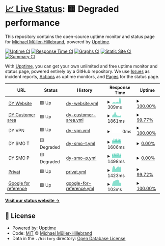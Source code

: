 # [📈 Live Status](https://michael-aka-mmh.github.io/whatsupp): <!--live status--> **🟨 Degraded performance**

This repository contains the open-source uptime monitor and status page for [Michael Müller-Hillebrand](https://michael-aka-mmh.github.io/whatsupp), powered by [Upptime](https://github.com/upptime/upptime).

[![Uptime CI](https://github.com/michael-aka-mmh/whatsupp/workflows/Uptime%20CI/badge.svg)](https://github.com/michael-aka-mmh/whatsupp/actions?query=workflow%3A%22Uptime+CI%22)
[![Response Time CI](https://github.com/michael-aka-mmh/whatsupp/workflows/Response%20Time%20CI/badge.svg)](https://github.com/michael-aka-mmh/whatsupp/actions?query=workflow%3A%22Response+Time+CI%22)
[![Graphs CI](https://github.com/michael-aka-mmh/whatsupp/workflows/Graphs%20CI/badge.svg)](https://github.com/michael-aka-mmh/whatsupp/actions?query=workflow%3A%22Graphs+CI%22)
[![Static Site CI](https://github.com/michael-aka-mmh/whatsupp/workflows/Static%20Site%20CI/badge.svg)](https://github.com/michael-aka-mmh/whatsupp/actions?query=workflow%3A%22Static+Site+CI%22)
[![Summary CI](https://github.com/michael-aka-mmh/whatsupp/workflows/Summary%20CI/badge.svg)](https://github.com/michael-aka-mmh/whatsupp/actions?query=workflow%3A%22Summary+CI%22)

With [Upptime](https://upptime.js.org), you can get your own unlimited and free uptime monitor and status page, powered entirely by a GitHub repository. We use [Issues](https://github.com/michael-aka-mmh/whatsupp/issues) as incident reports, [Actions](https://github.com/michael-aka-mmh/whatsupp/actions) as uptime monitors, and [Pages](https://michael-aka-mmh.github.io/whatsupp) for the status page.

<!--start: status pages-->
<!-- This summary is generated by Upptime (https://github.com/upptime/upptime) -->
<!-- Do not edit this manually, your changes will be overwritten -->
<!-- prettier-ignore -->
| URL | Status | History | Response Time | Uptime |
| --- | ------ | ------- | ------------- | ------ |
| <img alt="" src="https://favicons.githubusercontent.com/www.docufy.de" height="13"> [DY Website](https://www.docufy.de) | 🟩 Up | [dy-website.yml](https://github.com/michael-aka-mmh/whatsupp/commits/HEAD/history/dy-website.yml) | <details><summary><img alt="Response time graph" src="./graphs/dy-website/response-time-week.png" height="20"> 309ms</summary><br><a href="https://michael-aka-mmh.github.io/whatsupp/history/dy-website"><img alt="Response time 560" src="https://img.shields.io/endpoint?url=https%3A%2F%2Fraw.githubusercontent.com%2Fmichael-aka-mmh%2Fwhatsupp%2FHEAD%2Fapi%2Fdy-website%2Fresponse-time.json"></a><br><a href="https://michael-aka-mmh.github.io/whatsupp/history/dy-website"><img alt="24-hour response time 199" src="https://img.shields.io/endpoint?url=https%3A%2F%2Fraw.githubusercontent.com%2Fmichael-aka-mmh%2Fwhatsupp%2FHEAD%2Fapi%2Fdy-website%2Fresponse-time-day.json"></a><br><a href="https://michael-aka-mmh.github.io/whatsupp/history/dy-website"><img alt="7-day response time 309" src="https://img.shields.io/endpoint?url=https%3A%2F%2Fraw.githubusercontent.com%2Fmichael-aka-mmh%2Fwhatsupp%2FHEAD%2Fapi%2Fdy-website%2Fresponse-time-week.json"></a><br><a href="https://michael-aka-mmh.github.io/whatsupp/history/dy-website"><img alt="30-day response time 513" src="https://img.shields.io/endpoint?url=https%3A%2F%2Fraw.githubusercontent.com%2Fmichael-aka-mmh%2Fwhatsupp%2FHEAD%2Fapi%2Fdy-website%2Fresponse-time-month.json"></a><br><a href="https://michael-aka-mmh.github.io/whatsupp/history/dy-website"><img alt="1-year response time 560" src="https://img.shields.io/endpoint?url=https%3A%2F%2Fraw.githubusercontent.com%2Fmichael-aka-mmh%2Fwhatsupp%2FHEAD%2Fapi%2Fdy-website%2Fresponse-time-year.json"></a></details> | <details><summary><a href="https://michael-aka-mmh.github.io/whatsupp/history/dy-website">100.00%</a></summary><a href="https://michael-aka-mmh.github.io/whatsupp/history/dy-website"><img alt="All-time uptime 99.89%" src="https://img.shields.io/endpoint?url=https%3A%2F%2Fraw.githubusercontent.com%2Fmichael-aka-mmh%2Fwhatsupp%2FHEAD%2Fapi%2Fdy-website%2Fuptime.json"></a><br><a href="https://michael-aka-mmh.github.io/whatsupp/history/dy-website"><img alt="24-hour uptime 100.00%" src="https://img.shields.io/endpoint?url=https%3A%2F%2Fraw.githubusercontent.com%2Fmichael-aka-mmh%2Fwhatsupp%2FHEAD%2Fapi%2Fdy-website%2Fuptime-day.json"></a><br><a href="https://michael-aka-mmh.github.io/whatsupp/history/dy-website"><img alt="7-day uptime 100.00%" src="https://img.shields.io/endpoint?url=https%3A%2F%2Fraw.githubusercontent.com%2Fmichael-aka-mmh%2Fwhatsupp%2FHEAD%2Fapi%2Fdy-website%2Fuptime-week.json"></a><br><a href="https://michael-aka-mmh.github.io/whatsupp/history/dy-website"><img alt="30-day uptime 99.85%" src="https://img.shields.io/endpoint?url=https%3A%2F%2Fraw.githubusercontent.com%2Fmichael-aka-mmh%2Fwhatsupp%2FHEAD%2Fapi%2Fdy-website%2Fuptime-month.json"></a><br><a href="https://michael-aka-mmh.github.io/whatsupp/history/dy-website"><img alt="1-year uptime 99.89%" src="https://img.shields.io/endpoint?url=https%3A%2F%2Fraw.githubusercontent.com%2Fmichael-aka-mmh%2Fwhatsupp%2FHEAD%2Fapi%2Fdy-website%2Fuptime-year.json"></a></details>
| <img alt="" src="https://favicons.githubusercontent.com/customerarea.docufy.de" height="13"> [DY Customer area](https://customerarea.docufy.de) | 🟩 Up | [dy-customer-area.yml](https://github.com/michael-aka-mmh/whatsupp/commits/HEAD/history/dy-customer-area.yml) | <details><summary><img alt="Response time graph" src="./graphs/dy-customer-area/response-time-week.png" height="20"> 1861ms</summary><br><a href="https://michael-aka-mmh.github.io/whatsupp/history/dy-customer-area"><img alt="Response time 1399" src="https://img.shields.io/endpoint?url=https%3A%2F%2Fraw.githubusercontent.com%2Fmichael-aka-mmh%2Fwhatsupp%2FHEAD%2Fapi%2Fdy-customer-area%2Fresponse-time.json"></a><br><a href="https://michael-aka-mmh.github.io/whatsupp/history/dy-customer-area"><img alt="24-hour response time 2472" src="https://img.shields.io/endpoint?url=https%3A%2F%2Fraw.githubusercontent.com%2Fmichael-aka-mmh%2Fwhatsupp%2FHEAD%2Fapi%2Fdy-customer-area%2Fresponse-time-day.json"></a><br><a href="https://michael-aka-mmh.github.io/whatsupp/history/dy-customer-area"><img alt="7-day response time 1861" src="https://img.shields.io/endpoint?url=https%3A%2F%2Fraw.githubusercontent.com%2Fmichael-aka-mmh%2Fwhatsupp%2FHEAD%2Fapi%2Fdy-customer-area%2Fresponse-time-week.json"></a><br><a href="https://michael-aka-mmh.github.io/whatsupp/history/dy-customer-area"><img alt="30-day response time 1484" src="https://img.shields.io/endpoint?url=https%3A%2F%2Fraw.githubusercontent.com%2Fmichael-aka-mmh%2Fwhatsupp%2FHEAD%2Fapi%2Fdy-customer-area%2Fresponse-time-month.json"></a><br><a href="https://michael-aka-mmh.github.io/whatsupp/history/dy-customer-area"><img alt="1-year response time 1399" src="https://img.shields.io/endpoint?url=https%3A%2F%2Fraw.githubusercontent.com%2Fmichael-aka-mmh%2Fwhatsupp%2FHEAD%2Fapi%2Fdy-customer-area%2Fresponse-time-year.json"></a></details> | <details><summary><a href="https://michael-aka-mmh.github.io/whatsupp/history/dy-customer-area">99.77%</a></summary><a href="https://michael-aka-mmh.github.io/whatsupp/history/dy-customer-area"><img alt="All-time uptime 99.93%" src="https://img.shields.io/endpoint?url=https%3A%2F%2Fraw.githubusercontent.com%2Fmichael-aka-mmh%2Fwhatsupp%2FHEAD%2Fapi%2Fdy-customer-area%2Fuptime.json"></a><br><a href="https://michael-aka-mmh.github.io/whatsupp/history/dy-customer-area"><img alt="24-hour uptime 100.00%" src="https://img.shields.io/endpoint?url=https%3A%2F%2Fraw.githubusercontent.com%2Fmichael-aka-mmh%2Fwhatsupp%2FHEAD%2Fapi%2Fdy-customer-area%2Fuptime-day.json"></a><br><a href="https://michael-aka-mmh.github.io/whatsupp/history/dy-customer-area"><img alt="7-day uptime 99.77%" src="https://img.shields.io/endpoint?url=https%3A%2F%2Fraw.githubusercontent.com%2Fmichael-aka-mmh%2Fwhatsupp%2FHEAD%2Fapi%2Fdy-customer-area%2Fuptime-week.json"></a><br><a href="https://michael-aka-mmh.github.io/whatsupp/history/dy-customer-area"><img alt="30-day uptime 99.90%" src="https://img.shields.io/endpoint?url=https%3A%2F%2Fraw.githubusercontent.com%2Fmichael-aka-mmh%2Fwhatsupp%2FHEAD%2Fapi%2Fdy-customer-area%2Fuptime-month.json"></a><br><a href="https://michael-aka-mmh.github.io/whatsupp/history/dy-customer-area"><img alt="1-year uptime 99.93%" src="https://img.shields.io/endpoint?url=https%3A%2F%2Fraw.githubusercontent.com%2Fmichael-aka-mmh%2Fwhatsupp%2FHEAD%2Fapi%2Fdy-customer-area%2Fuptime-year.json"></a></details>
| <img alt="" src="https://favicons.githubusercontent.com/null" height="13"> DY VPN | 🟩 Up | [dy-vpn.yml](https://github.com/michael-aka-mmh/whatsupp/commits/HEAD/history/dy-vpn.yml) | <details><summary><img alt="Response time graph" src="./graphs/dy-vpn/response-time-week.png" height="20"> 0ms</summary><br><a href="https://michael-aka-mmh.github.io/whatsupp/history/dy-vpn"><img alt="Response time 0" src="https://img.shields.io/endpoint?url=https%3A%2F%2Fraw.githubusercontent.com%2Fmichael-aka-mmh%2Fwhatsupp%2FHEAD%2Fapi%2Fdy-vpn%2Fresponse-time.json"></a><br><a href="https://michael-aka-mmh.github.io/whatsupp/history/dy-vpn"><img alt="24-hour response time 0" src="https://img.shields.io/endpoint?url=https%3A%2F%2Fraw.githubusercontent.com%2Fmichael-aka-mmh%2Fwhatsupp%2FHEAD%2Fapi%2Fdy-vpn%2Fresponse-time-day.json"></a><br><a href="https://michael-aka-mmh.github.io/whatsupp/history/dy-vpn"><img alt="7-day response time 0" src="https://img.shields.io/endpoint?url=https%3A%2F%2Fraw.githubusercontent.com%2Fmichael-aka-mmh%2Fwhatsupp%2FHEAD%2Fapi%2Fdy-vpn%2Fresponse-time-week.json"></a><br><a href="https://michael-aka-mmh.github.io/whatsupp/history/dy-vpn"><img alt="30-day response time 0" src="https://img.shields.io/endpoint?url=https%3A%2F%2Fraw.githubusercontent.com%2Fmichael-aka-mmh%2Fwhatsupp%2FHEAD%2Fapi%2Fdy-vpn%2Fresponse-time-month.json"></a><br><a href="https://michael-aka-mmh.github.io/whatsupp/history/dy-vpn"><img alt="1-year response time 0" src="https://img.shields.io/endpoint?url=https%3A%2F%2Fraw.githubusercontent.com%2Fmichael-aka-mmh%2Fwhatsupp%2FHEAD%2Fapi%2Fdy-vpn%2Fresponse-time-year.json"></a></details> | <details><summary><a href="https://michael-aka-mmh.github.io/whatsupp/history/dy-vpn">100.00%</a></summary><a href="https://michael-aka-mmh.github.io/whatsupp/history/dy-vpn"><img alt="All-time uptime 100.00%" src="https://img.shields.io/endpoint?url=https%3A%2F%2Fraw.githubusercontent.com%2Fmichael-aka-mmh%2Fwhatsupp%2FHEAD%2Fapi%2Fdy-vpn%2Fuptime.json"></a><br><a href="https://michael-aka-mmh.github.io/whatsupp/history/dy-vpn"><img alt="24-hour uptime 100.00%" src="https://img.shields.io/endpoint?url=https%3A%2F%2Fraw.githubusercontent.com%2Fmichael-aka-mmh%2Fwhatsupp%2FHEAD%2Fapi%2Fdy-vpn%2Fuptime-day.json"></a><br><a href="https://michael-aka-mmh.github.io/whatsupp/history/dy-vpn"><img alt="7-day uptime 100.00%" src="https://img.shields.io/endpoint?url=https%3A%2F%2Fraw.githubusercontent.com%2Fmichael-aka-mmh%2Fwhatsupp%2FHEAD%2Fapi%2Fdy-vpn%2Fuptime-week.json"></a><br><a href="https://michael-aka-mmh.github.io/whatsupp/history/dy-vpn"><img alt="30-day uptime 100.00%" src="https://img.shields.io/endpoint?url=https%3A%2F%2Fraw.githubusercontent.com%2Fmichael-aka-mmh%2Fwhatsupp%2FHEAD%2Fapi%2Fdy-vpn%2Fuptime-month.json"></a><br><a href="https://michael-aka-mmh.github.io/whatsupp/history/dy-vpn"><img alt="1-year uptime 100.00%" src="https://img.shields.io/endpoint?url=https%3A%2F%2Fraw.githubusercontent.com%2Fmichael-aka-mmh%2Fwhatsupp%2FHEAD%2Fapi%2Fdy-vpn%2Fuptime-year.json"></a></details>
| <img alt="" src="https://favicons.githubusercontent.com/null" height="13"> DY SMO T | 🟨 Degraded | [dy-smo-t.yml](https://github.com/michael-aka-mmh/whatsupp/commits/HEAD/history/dy-smo-t.yml) | <details><summary><img alt="Response time graph" src="./graphs/dy-smo-t/response-time-week.png" height="20"> 1606ms</summary><br><a href="https://michael-aka-mmh.github.io/whatsupp/history/dy-smo-t"><img alt="Response time 1542" src="https://img.shields.io/endpoint?url=https%3A%2F%2Fraw.githubusercontent.com%2Fmichael-aka-mmh%2Fwhatsupp%2FHEAD%2Fapi%2Fdy-smo-t%2Fresponse-time.json"></a><br><a href="https://michael-aka-mmh.github.io/whatsupp/history/dy-smo-t"><img alt="24-hour response time 1456" src="https://img.shields.io/endpoint?url=https%3A%2F%2Fraw.githubusercontent.com%2Fmichael-aka-mmh%2Fwhatsupp%2FHEAD%2Fapi%2Fdy-smo-t%2Fresponse-time-day.json"></a><br><a href="https://michael-aka-mmh.github.io/whatsupp/history/dy-smo-t"><img alt="7-day response time 1606" src="https://img.shields.io/endpoint?url=https%3A%2F%2Fraw.githubusercontent.com%2Fmichael-aka-mmh%2Fwhatsupp%2FHEAD%2Fapi%2Fdy-smo-t%2Fresponse-time-week.json"></a><br><a href="https://michael-aka-mmh.github.io/whatsupp/history/dy-smo-t"><img alt="30-day response time 1568" src="https://img.shields.io/endpoint?url=https%3A%2F%2Fraw.githubusercontent.com%2Fmichael-aka-mmh%2Fwhatsupp%2FHEAD%2Fapi%2Fdy-smo-t%2Fresponse-time-month.json"></a><br><a href="https://michael-aka-mmh.github.io/whatsupp/history/dy-smo-t"><img alt="1-year response time 1542" src="https://img.shields.io/endpoint?url=https%3A%2F%2Fraw.githubusercontent.com%2Fmichael-aka-mmh%2Fwhatsupp%2FHEAD%2Fapi%2Fdy-smo-t%2Fresponse-time-year.json"></a></details> | <details><summary><a href="https://michael-aka-mmh.github.io/whatsupp/history/dy-smo-t">0.00%</a></summary><a href="https://michael-aka-mmh.github.io/whatsupp/history/dy-smo-t"><img alt="All-time uptime 0.00%" src="https://img.shields.io/endpoint?url=https%3A%2F%2Fraw.githubusercontent.com%2Fmichael-aka-mmh%2Fwhatsupp%2FHEAD%2Fapi%2Fdy-smo-t%2Fuptime.json"></a><br><a href="https://michael-aka-mmh.github.io/whatsupp/history/dy-smo-t"><img alt="24-hour uptime 0.00%" src="https://img.shields.io/endpoint?url=https%3A%2F%2Fraw.githubusercontent.com%2Fmichael-aka-mmh%2Fwhatsupp%2FHEAD%2Fapi%2Fdy-smo-t%2Fuptime-day.json"></a><br><a href="https://michael-aka-mmh.github.io/whatsupp/history/dy-smo-t"><img alt="7-day uptime 0.00%" src="https://img.shields.io/endpoint?url=https%3A%2F%2Fraw.githubusercontent.com%2Fmichael-aka-mmh%2Fwhatsupp%2FHEAD%2Fapi%2Fdy-smo-t%2Fuptime-week.json"></a><br><a href="https://michael-aka-mmh.github.io/whatsupp/history/dy-smo-t"><img alt="30-day uptime 7.96%" src="https://img.shields.io/endpoint?url=https%3A%2F%2Fraw.githubusercontent.com%2Fmichael-aka-mmh%2Fwhatsupp%2FHEAD%2Fapi%2Fdy-smo-t%2Fuptime-month.json"></a><br><a href="https://michael-aka-mmh.github.io/whatsupp/history/dy-smo-t"><img alt="1-year uptime 0.00%" src="https://img.shields.io/endpoint?url=https%3A%2F%2Fraw.githubusercontent.com%2Fmichael-aka-mmh%2Fwhatsupp%2FHEAD%2Fapi%2Fdy-smo-t%2Fuptime-year.json"></a></details>
| <img alt="" src="https://favicons.githubusercontent.com/null" height="13"> DY SMO P | 🟨 Degraded | [dy-smo-p.yml](https://github.com/michael-aka-mmh/whatsupp/commits/HEAD/history/dy-smo-p.yml) | <details><summary><img alt="Response time graph" src="./graphs/dy-smo-p/response-time-week.png" height="20"> 1498ms</summary><br><a href="https://michael-aka-mmh.github.io/whatsupp/history/dy-smo-p"><img alt="Response time 1468" src="https://img.shields.io/endpoint?url=https%3A%2F%2Fraw.githubusercontent.com%2Fmichael-aka-mmh%2Fwhatsupp%2FHEAD%2Fapi%2Fdy-smo-p%2Fresponse-time.json"></a><br><a href="https://michael-aka-mmh.github.io/whatsupp/history/dy-smo-p"><img alt="24-hour response time 1540" src="https://img.shields.io/endpoint?url=https%3A%2F%2Fraw.githubusercontent.com%2Fmichael-aka-mmh%2Fwhatsupp%2FHEAD%2Fapi%2Fdy-smo-p%2Fresponse-time-day.json"></a><br><a href="https://michael-aka-mmh.github.io/whatsupp/history/dy-smo-p"><img alt="7-day response time 1498" src="https://img.shields.io/endpoint?url=https%3A%2F%2Fraw.githubusercontent.com%2Fmichael-aka-mmh%2Fwhatsupp%2FHEAD%2Fapi%2Fdy-smo-p%2Fresponse-time-week.json"></a><br><a href="https://michael-aka-mmh.github.io/whatsupp/history/dy-smo-p"><img alt="30-day response time 1472" src="https://img.shields.io/endpoint?url=https%3A%2F%2Fraw.githubusercontent.com%2Fmichael-aka-mmh%2Fwhatsupp%2FHEAD%2Fapi%2Fdy-smo-p%2Fresponse-time-month.json"></a><br><a href="https://michael-aka-mmh.github.io/whatsupp/history/dy-smo-p"><img alt="1-year response time 1468" src="https://img.shields.io/endpoint?url=https%3A%2F%2Fraw.githubusercontent.com%2Fmichael-aka-mmh%2Fwhatsupp%2FHEAD%2Fapi%2Fdy-smo-p%2Fresponse-time-year.json"></a></details> | <details><summary><a href="https://michael-aka-mmh.github.io/whatsupp/history/dy-smo-p">0.00%</a></summary><a href="https://michael-aka-mmh.github.io/whatsupp/history/dy-smo-p"><img alt="All-time uptime 0.00%" src="https://img.shields.io/endpoint?url=https%3A%2F%2Fraw.githubusercontent.com%2Fmichael-aka-mmh%2Fwhatsupp%2FHEAD%2Fapi%2Fdy-smo-p%2Fuptime.json"></a><br><a href="https://michael-aka-mmh.github.io/whatsupp/history/dy-smo-p"><img alt="24-hour uptime 0.00%" src="https://img.shields.io/endpoint?url=https%3A%2F%2Fraw.githubusercontent.com%2Fmichael-aka-mmh%2Fwhatsupp%2FHEAD%2Fapi%2Fdy-smo-p%2Fuptime-day.json"></a><br><a href="https://michael-aka-mmh.github.io/whatsupp/history/dy-smo-p"><img alt="7-day uptime 0.00%" src="https://img.shields.io/endpoint?url=https%3A%2F%2Fraw.githubusercontent.com%2Fmichael-aka-mmh%2Fwhatsupp%2FHEAD%2Fapi%2Fdy-smo-p%2Fuptime-week.json"></a><br><a href="https://michael-aka-mmh.github.io/whatsupp/history/dy-smo-p"><img alt="30-day uptime 7.96%" src="https://img.shields.io/endpoint?url=https%3A%2F%2Fraw.githubusercontent.com%2Fmichael-aka-mmh%2Fwhatsupp%2FHEAD%2Fapi%2Fdy-smo-p%2Fuptime-month.json"></a><br><a href="https://michael-aka-mmh.github.io/whatsupp/history/dy-smo-p"><img alt="1-year uptime 0.00%" src="https://img.shields.io/endpoint?url=https%3A%2F%2Fraw.githubusercontent.com%2Fmichael-aka-mmh%2Fwhatsupp%2FHEAD%2Fapi%2Fdy-smo-p%2Fuptime-year.json"></a></details>
| <img alt="" src="https://favicons.githubusercontent.com/michael.mueller-hillebrand.de" height="13"> [Privat](http://michael.mueller-hillebrand.de) | 🟩 Up | [privat.yml](https://github.com/michael-aka-mmh/whatsupp/commits/HEAD/history/privat.yml) | <details><summary><img alt="Response time graph" src="./graphs/privat/response-time-week.png" height="20"> 1423ms</summary><br><a href="https://michael-aka-mmh.github.io/whatsupp/history/privat"><img alt="Response time 1290" src="https://img.shields.io/endpoint?url=https%3A%2F%2Fraw.githubusercontent.com%2Fmichael-aka-mmh%2Fwhatsupp%2FHEAD%2Fapi%2Fprivat%2Fresponse-time.json"></a><br><a href="https://michael-aka-mmh.github.io/whatsupp/history/privat"><img alt="24-hour response time 1777" src="https://img.shields.io/endpoint?url=https%3A%2F%2Fraw.githubusercontent.com%2Fmichael-aka-mmh%2Fwhatsupp%2FHEAD%2Fapi%2Fprivat%2Fresponse-time-day.json"></a><br><a href="https://michael-aka-mmh.github.io/whatsupp/history/privat"><img alt="7-day response time 1423" src="https://img.shields.io/endpoint?url=https%3A%2F%2Fraw.githubusercontent.com%2Fmichael-aka-mmh%2Fwhatsupp%2FHEAD%2Fapi%2Fprivat%2Fresponse-time-week.json"></a><br><a href="https://michael-aka-mmh.github.io/whatsupp/history/privat"><img alt="30-day response time 1366" src="https://img.shields.io/endpoint?url=https%3A%2F%2Fraw.githubusercontent.com%2Fmichael-aka-mmh%2Fwhatsupp%2FHEAD%2Fapi%2Fprivat%2Fresponse-time-month.json"></a><br><a href="https://michael-aka-mmh.github.io/whatsupp/history/privat"><img alt="1-year response time 1290" src="https://img.shields.io/endpoint?url=https%3A%2F%2Fraw.githubusercontent.com%2Fmichael-aka-mmh%2Fwhatsupp%2FHEAD%2Fapi%2Fprivat%2Fresponse-time-year.json"></a></details> | <details><summary><a href="https://michael-aka-mmh.github.io/whatsupp/history/privat">99.72%</a></summary><a href="https://michael-aka-mmh.github.io/whatsupp/history/privat"><img alt="All-time uptime 99.96%" src="https://img.shields.io/endpoint?url=https%3A%2F%2Fraw.githubusercontent.com%2Fmichael-aka-mmh%2Fwhatsupp%2FHEAD%2Fapi%2Fprivat%2Fuptime.json"></a><br><a href="https://michael-aka-mmh.github.io/whatsupp/history/privat"><img alt="24-hour uptime 100.00%" src="https://img.shields.io/endpoint?url=https%3A%2F%2Fraw.githubusercontent.com%2Fmichael-aka-mmh%2Fwhatsupp%2FHEAD%2Fapi%2Fprivat%2Fuptime-day.json"></a><br><a href="https://michael-aka-mmh.github.io/whatsupp/history/privat"><img alt="7-day uptime 99.72%" src="https://img.shields.io/endpoint?url=https%3A%2F%2Fraw.githubusercontent.com%2Fmichael-aka-mmh%2Fwhatsupp%2FHEAD%2Fapi%2Fprivat%2Fuptime-week.json"></a><br><a href="https://michael-aka-mmh.github.io/whatsupp/history/privat"><img alt="30-day uptime 99.94%" src="https://img.shields.io/endpoint?url=https%3A%2F%2Fraw.githubusercontent.com%2Fmichael-aka-mmh%2Fwhatsupp%2FHEAD%2Fapi%2Fprivat%2Fuptime-month.json"></a><br><a href="https://michael-aka-mmh.github.io/whatsupp/history/privat"><img alt="1-year uptime 99.96%" src="https://img.shields.io/endpoint?url=https%3A%2F%2Fraw.githubusercontent.com%2Fmichael-aka-mmh%2Fwhatsupp%2FHEAD%2Fapi%2Fprivat%2Fuptime-year.json"></a></details>
| <img alt="" src="https://favicons.githubusercontent.com/www.google.com" height="13"> [Google for reference](https://www.google.com) | 🟩 Up | [google-for-reference.yml](https://github.com/michael-aka-mmh/whatsupp/commits/HEAD/history/google-for-reference.yml) | <details><summary><img alt="Response time graph" src="./graphs/google-for-reference/response-time-week.png" height="20"> 103ms</summary><br><a href="https://michael-aka-mmh.github.io/whatsupp/history/google-for-reference"><img alt="Response time 139" src="https://img.shields.io/endpoint?url=https%3A%2F%2Fraw.githubusercontent.com%2Fmichael-aka-mmh%2Fwhatsupp%2FHEAD%2Fapi%2Fgoogle-for-reference%2Fresponse-time.json"></a><br><a href="https://michael-aka-mmh.github.io/whatsupp/history/google-for-reference"><img alt="24-hour response time 79" src="https://img.shields.io/endpoint?url=https%3A%2F%2Fraw.githubusercontent.com%2Fmichael-aka-mmh%2Fwhatsupp%2FHEAD%2Fapi%2Fgoogle-for-reference%2Fresponse-time-day.json"></a><br><a href="https://michael-aka-mmh.github.io/whatsupp/history/google-for-reference"><img alt="7-day response time 103" src="https://img.shields.io/endpoint?url=https%3A%2F%2Fraw.githubusercontent.com%2Fmichael-aka-mmh%2Fwhatsupp%2FHEAD%2Fapi%2Fgoogle-for-reference%2Fresponse-time-week.json"></a><br><a href="https://michael-aka-mmh.github.io/whatsupp/history/google-for-reference"><img alt="30-day response time 162" src="https://img.shields.io/endpoint?url=https%3A%2F%2Fraw.githubusercontent.com%2Fmichael-aka-mmh%2Fwhatsupp%2FHEAD%2Fapi%2Fgoogle-for-reference%2Fresponse-time-month.json"></a><br><a href="https://michael-aka-mmh.github.io/whatsupp/history/google-for-reference"><img alt="1-year response time 139" src="https://img.shields.io/endpoint?url=https%3A%2F%2Fraw.githubusercontent.com%2Fmichael-aka-mmh%2Fwhatsupp%2FHEAD%2Fapi%2Fgoogle-for-reference%2Fresponse-time-year.json"></a></details> | <details><summary><a href="https://michael-aka-mmh.github.io/whatsupp/history/google-for-reference">100.00%</a></summary><a href="https://michael-aka-mmh.github.io/whatsupp/history/google-for-reference"><img alt="All-time uptime 100.00%" src="https://img.shields.io/endpoint?url=https%3A%2F%2Fraw.githubusercontent.com%2Fmichael-aka-mmh%2Fwhatsupp%2FHEAD%2Fapi%2Fgoogle-for-reference%2Fuptime.json"></a><br><a href="https://michael-aka-mmh.github.io/whatsupp/history/google-for-reference"><img alt="24-hour uptime 100.00%" src="https://img.shields.io/endpoint?url=https%3A%2F%2Fraw.githubusercontent.com%2Fmichael-aka-mmh%2Fwhatsupp%2FHEAD%2Fapi%2Fgoogle-for-reference%2Fuptime-day.json"></a><br><a href="https://michael-aka-mmh.github.io/whatsupp/history/google-for-reference"><img alt="7-day uptime 100.00%" src="https://img.shields.io/endpoint?url=https%3A%2F%2Fraw.githubusercontent.com%2Fmichael-aka-mmh%2Fwhatsupp%2FHEAD%2Fapi%2Fgoogle-for-reference%2Fuptime-week.json"></a><br><a href="https://michael-aka-mmh.github.io/whatsupp/history/google-for-reference"><img alt="30-day uptime 100.00%" src="https://img.shields.io/endpoint?url=https%3A%2F%2Fraw.githubusercontent.com%2Fmichael-aka-mmh%2Fwhatsupp%2FHEAD%2Fapi%2Fgoogle-for-reference%2Fuptime-month.json"></a><br><a href="https://michael-aka-mmh.github.io/whatsupp/history/google-for-reference"><img alt="1-year uptime 100.00%" src="https://img.shields.io/endpoint?url=https%3A%2F%2Fraw.githubusercontent.com%2Fmichael-aka-mmh%2Fwhatsupp%2FHEAD%2Fapi%2Fgoogle-for-reference%2Fuptime-year.json"></a></details>

<!--end: status pages-->

[**Visit our status website →**](https://michael-aka-mmh.github.io/whatsupp)

## 📄 License

- Powered by: [Upptime](https://github.com/upptime/upptime)
- Code: [MIT](./LICENSE) © [Michael Müller-Hillebrand](https://michael-aka-mmh.github.io/whatsupp)
- Data in the `./history` directory: [Open Database License](https://opendatacommons.org/licenses/odbl/1-0/)
